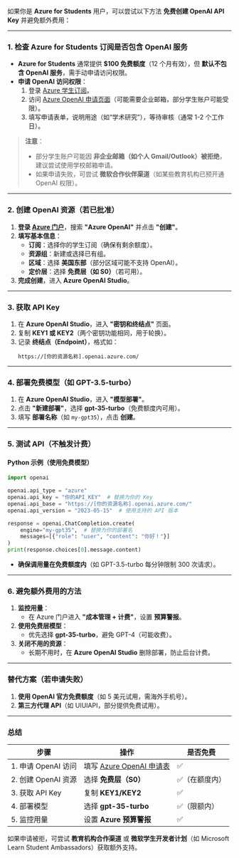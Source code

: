 如果你是 **Azure for Students** 用户，可以尝试以下方法 **免费创建 OpenAI API Key** 并避免额外费用：

---

### **1. 检查 Azure for Students 订阅是否包含 OpenAI 服务**
- **Azure for Students** 通常提供 **$100 免费额度**（12 个月有效），但 **默认不包含 OpenAI 服务**，需手动申请访问权限。
- **申请 OpenAI 访问权限**：
  1. 登录 [Azure 学生订阅](https://azure.microsoft.com/zh-cn/free/students/)。
  2. 访问 [Azure OpenAI 申请页面](https://aka.ms/oai/access)（可能需要企业邮箱，部分学生账户可能受限）。
  3. 填写申请表单，说明用途（如“学术研究”），等待审核（通常 1-2 个工作日）。

> **注意**：  
> - 部分学生账户可能因 **非企业邮箱（如个人 Gmail/Outlook）被拒绝**，建议尝试使用学校邮箱申请。  
> - 如果申请失败，可尝试 **微软合作伙伴渠道**（如某些教育机构已预开通 OpenAI 权限）。

---

### **2. 创建 OpenAI 资源（若已批准）**
1. **登录 [Azure 门户](https://portal.azure.com/)**，搜索 **"Azure OpenAI"** 并点击 **"创建"**。
2. **填写基本信息**：
   - **订阅**：选择你的学生订阅（确保有剩余额度）。
   - **资源组**：新建或选择已有组。
   - **区域**：选择 **美国东部**（部分区域可能不支持 OpenAI）。
   - **定价层**：选择 **免费层（如 S0）**（若可用）。
3. **完成创建**，进入 **Azure OpenAI Studio**。

---

### **3. 获取 API Key**
1. 在 **Azure OpenAI Studio**，进入 **"密钥和终结点"** 页面。
2. 复制 **KEY1 或 KEY2**（两个密钥功能相同，用于轮换）。
3. 记录 **终结点（Endpoint）**，格式如：
   ```
   https://[你的资源名称].openai.azure.com/
   ```

---

### **4. 部署免费模型（如 GPT-3.5-turbo）**
1. 在 **Azure OpenAI Studio**，进入 **"模型部署"**。
2. 点击 **"新建部署"**，选择 **gpt-35-turbo**（免费额度内可用）。
3. 填写 **部署名称**（如 `my-gpt35`），点击 **创建**。

---

### **5. 测试 API（不触发计费）**
#### **Python 示例（使用免费模型）**
```python
import openai

openai.api_type = "azure"
openai.api_key = "你的API_KEY"  # 替换为你的 Key
openai.api_base = "https://[你的资源名称].openai.azure.com/"
openai.api_version = "2023-05-15"  # 使用支持的 API 版本

response = openai.ChatCompletion.create(
    engine="my-gpt35",  # 替换为你的部署名
    messages=[{"role": "user", "content": "你好！"}]
)
print(response.choices[0].message.content)
```
- **确保调用量在免费额度内**（如 GPT-3.5-turbo 每分钟限制 300 次请求）。

---

### **6. 避免额外费用的方法**
1. **监控用量**：
   - 在 Azure 门户进入 **"成本管理 + 计费"**，设置 **预算警报**。
2. **使用免费层模型**：
   - 优先选择 **gpt-35-turbo**，避免 GPT-4（可能收费）。
3. **关闭不用的资源**：
   - 长期不用时，在 **Azure OpenAI Studio** 删除部署，防止后台计费。

---

### **替代方案（若申请失败）**
1. **使用 OpenAI 官方免费额度**（如 5 美元试用，需海外手机号）。
2. **第三方代理 API**（如 UIUIAPI，部分提供免费试用）。

---

### **总结**
| 步骤 | 操作 | 是否免费 |
|------|------|----------|
| 1. 申请 OpenAI 访问 | 填写 [Azure OpenAI 申请表](https://aka.ms/oai/access) | ✅ |
| 2. 创建 OpenAI 资源 | 选择 **免费层（S0）** | ✅（在额度内） |
| 3. 获取 API Key | 复制 **KEY1/KEY2** | ✅ |
| 4. 部署模型 | 选择 **gpt-35-turbo** | ✅（限额内） |
| 5. 监控用量 | 设置 **Azure 预算警报** | ✅ |

如果申请被拒，可尝试 **教育机构合作渠道** 或 **微软学生开发者计划**（如 Microsoft Learn Student Ambassadors）获取额外支持。

